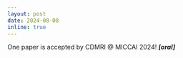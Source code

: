 ```yaml
---
layout: post
date: 2024-08-08
inline: true
---
```


One paper is accepted by CDMRI @ MICCAI 2024! **_\[oral\]_**
